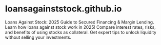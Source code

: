 # loansagainststock.github.io
Loans Against Stock: 2025 Guide to Secured Financing &amp; Margin Lending. Learn how loans against stock work in 2025! Compare interest rates, risks, and benefits of using stocks as collateral. Get expert tips to unlock liquidity without selling your investments.
